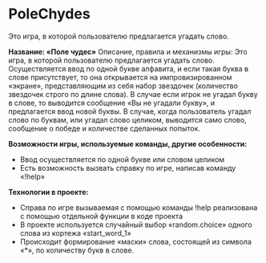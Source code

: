 # PoleChydes
Это игра, в которой пользователю предлагается угадать слово.

**Название: «Поле чудес»**
Описание, правила и механизмы игры: Это игра, в которой пользователю предлагается угадать слово.
Осуществляется ввод по одной букве алфавита, и если такая буква в слове присутствует, то она открывается на импровизированном «экране»,
представляющим из себя набор звездочек (количество звездочек строго по длине слова).
В случае если игрок не угадал букву в слове, то выводится сообщение «Вы не угадали букву», и предлагается ввод новой буквы.
В случае, когда пользователь угадал слово по буквам, или угадал слово целиком, выводится само слово, сообщение о победе и количестве сделанных попыток.

**Возможности игры, используемые команды, другие особенности:**
-	Ввод осуществляется по одной букве или словом целиком
-	Есть возможность вызвать справку по игре, написав команду «!help»

**Технологии в проекте:**
- Справа по игре вызываемая с помощью команды !help реализована с помощью отдельной функции в коде проекта
- В проекте используется случайный выбор «random.choice» одного слова из кортежа «start_word_1»
- Происходит формирование «маски» слова, состоящей из символа «*», по количеству букв в слове.

